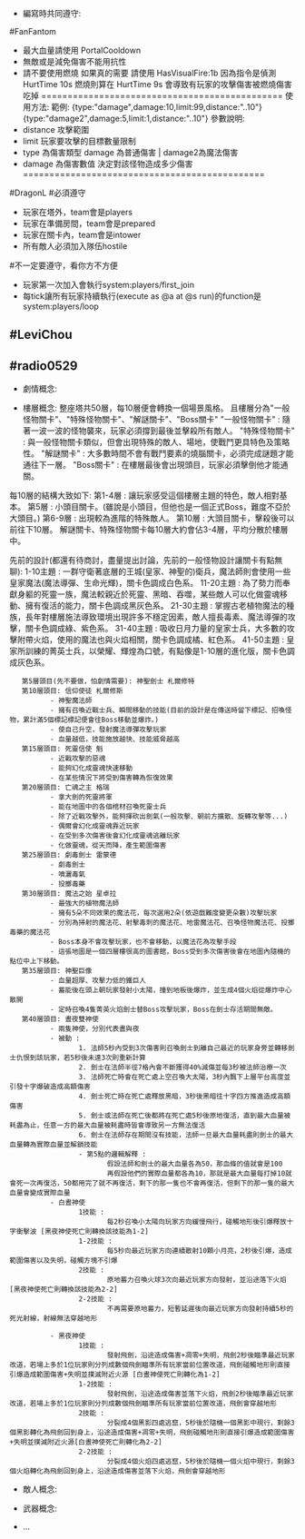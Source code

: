 - 編寫時共同遵守:

#FanFantom
- 最大血量請使用 PortalCooldown
- 無敵或是減免傷害不能用抗性
- 請不要使用燃燒
如果真的需要 請使用 HasVisualFire:1b
因為指令是偵測HurtTime 10s
燃燒則算在 HurtTime 9s
會導致有玩家的攻擊傷害被燃燒傷害吃掉
==============================================
使用方法:
範例:
       {type:"damage",damage:10,limit:99,distance:"..10"}
       {type:"damage2",damage:5,limit:1,distance:"..10"}
參數說明:
 - distance 攻擊範圍
 - limit 玩家要攻擊的目標數量限制
 - type 為傷害類型  damage 為普通傷害 | damage2為魔法傷害
 - damage 為傷害數值 決定對該怪物造成多少傷害
==============================================

#DragonL
#必須遵守
- 玩家在塔外，team會是players
- 玩家在準備房間，team會是prepared
- 玩家在關卡內，team會是intower
- 所有敵人必須加入隊伍hostile

#不一定要遵守，看你方不方便
- 玩家第一次加入會執行system:players/first_join
- 每tick讓所有玩家持續執行(execute as @a at @s run)的function是system:players/loop

#LeviChou
-

#radio0529
-

- 劇情概念:

- 樓層概念:
整座塔共50層，每10層便會轉換一個場景風格。
且樓層分為"一般怪物關卡"、"特殊怪物關卡"、"解謎關卡"、"Boss關卡"
       "一般怪物關卡" : 隨著一波一波的怪物襲來，玩家必須撐到最後並擊殺所有敵人。
       "特殊怪物關卡" : 與一般怪物關卡類似，但會出現特殊的敵人、場地，使戰鬥更具特色及策略性。
       "解謎關卡" : 大多數時間不會有戰鬥要素的燒腦關卡，必須完成謎題才能通往下一層。
       "Boss關卡" : 在樓層最後會出現頭目，玩家必須擊倒他才能通關。

每10層的結構大致如下:
       第1-4層 : 讓玩家感受這個樓層主題的特色，敵人相對基本。
       第5層 : 小頭目關卡。(雖說是小頭目，但他也是一個正式Boss，難度不亞於大頭目。)
       第6-9層 : 出現較為進階的特殊敵人。
       第10層 : 大頭目關卡，擊殺後可以前往下10層。
       解謎關卡、特殊怪物關卡每10層大約會佔3-4層，平均分散於樓層中。

先前的設計(都還有待商討，盡量提出討論，先前的一般怪物設計讓關卡有點無聊):
       1-10主題 : 一群守衛著底層的王城(皇家、神聖的)衛兵，魔法師則會使用一些皇家魔法(魔法導彈、生命光輝)，關卡色調成白色系。
       11-20主題 : 為了勢力而奉獻身軀的死靈一族，魔法較親近於死靈、黑暗、吞噬，某些敵人可以化做靈魂移動、擁有復活的能力，關卡色調成黑灰色系。
       21-30主題 : 掌握古老植物魔法的種族，長年對樓層施法導致環境出現許多不穩定因素，敵人擅長毒素、魔法導彈的攻擊，關卡色調成綠、紫色系。
       31-40主題 : 吸收日月力量的皇家士兵，大多數的攻擊附帶火焰，使用的魔法也與火焰相關，關卡色調成橘、紅色系。
       41-50主題 : 皇家所訓練的菁英士兵，以榮耀、輝煌為口號，有點像是1-10層的進化版，關卡色調成灰色系。

       第5層頭目(先不要做，怕劇情需要): 神聖劍士 札爾修特
       第10層頭目: 信仰使徒 札爾修斯
              - 神聖魔法師
              - 擁有召喚近戰士兵、瞬間移動的技能(目前的設計是在傳送時留下標記、招喚怪物，累計滿5個標記標記便會往Boss移動並爆炸。)
              - 使自己升空，發射魔法導彈攻擊玩家
              - 血量越低，技能施放越快、技能威脅越高
       第15層頭目: 死靈信使 魁
              - 近戰攻擊的惡魂
              - 能夠幻化成靈魂快速移動
              - 在某些情況下將受到傷害轉為恢復效果
       第20層頭目: 亡魂之主 格瑞
              - 拿大劍的死靈將軍
              - 能在地圖中的各個棺材召喚死靈士兵
              - 除了近戰攻擊外，能夠揮砍出劍氣(一般攻擊、朝前方擴散、旋轉攻擊等...)
              - 偶爾會幻化成靈魂靠近玩家
              - 在受到多次傷害後會幻化成靈魂逃離玩家
              - 化做靈魂，從天而降，產生範圍傷害
       第25層頭目: 劇毒劍士 雷蒙德
              - 劇毒劍士
              - 噴灑毒氣
              - 投擲毒藥
       第30層頭目: 魔法之始 星卓拉
              - 最強大的植物魔法師
              - 擁有5朵不同效果的魔法花，每次選用2朵(依遊戲難度變更朵數)攻擊玩家
              - 分別為掃射的魔法花、射擊毒刺的魔法花、地雷魔法花、召喚怪物魔法花、投擲毒藥的魔法花
              - Boss本身不會攻擊玩家，也不會移動，以魔法花為攻擊手段
              - 這張地圖是一個四層樓很高的圖書館，Boss受到多次傷害後會在地圖內隨機的點位中上下移動。
       第35層頭目: 神聖巨像
              - 血量超厚、攻擊力低的鐵巨人
              - 蓄能後在頭上朝玩家發射小太陽，撞到地板後爆炸，並生成4個火焰從爆炸中心散開
              - 定時召喚4隻菁英火焰劍士替Boss攻擊玩家，Boss在劍士存活期間無敵。
       第40層頭目: 晝夜雙神使
              - 兩隻神使，分別代表晝與夜
              - 被動 :
                     1. 法師5秒內受到3次傷害則召喚劍士到離自己最近的玩家身旁並轉移劍士仇恨到該玩家，若5秒後未達3次則重新計算
                     2. 劍士在法師半徑7格內會不斷獲得40%減傷並每3秒被法師治療一次
                     3. 法師死亡時會在死亡處上空召喚大太陽，3秒內飄下上層平台高度並引發十字爆破造成高額傷害
                     4. 劍士死亡時在死亡處釋放黑暗，3秒後黑暗往十字四方推進造成高額傷害
                     5. 劍士或法師在死亡後都將在死亡處5秒後原地復活，直到最大血量被耗盡為止，任意一方的最大血量被耗盡時皆會導致另一方無法復活
                     6. 劍士在法師存在期間沒有技能，法師一旦最大血量耗盡則劍士的最大血量轉為實際血量並解鎖技能
                     - 第5點的邏輯解釋 :
                            假設法師和劍士的最大血量各為50，那血條的值就會是100
                            再假設他們的實際血量都各為10，那就是最大血量每打掉10就會死一次再復活，50都用完了就不再復活，剩下的那一隻也不會再復活，但剩下的那一隻的最大血量會變成實際血量
              - 白晝神使
                     1技能 :
                            每2秒召喚小太陽向玩家方向緩慢飛行，碰觸地形後引爆釋放十字衝擊波 [黑夜神使死亡則轉換該技能為1-2]
                     1-2技能 :
                            每5秒向最近玩家方向連續散射10顆小月亮，2秒後引爆，造成範圍傷害以及失明，碰觸方塊不引爆
                     2技能 : 
                            原地蓄力召喚火球3次向最近玩家方向發射，並沿途落下火焰 [黑夜神使死亡則轉換該技能為2-2]
                     2-2技能 :
                            不再需要原地蓄力，短暫延遲後向最近玩家方向發射持續5秒的死光射線，射線無法穿越地形

              - 黑夜神使
                     1技能 :
                            發射飛劍，沿途造成傷害+凋零+失明，飛劍2秒後瞄準最近玩家改道，若場上多於1位玩家則分列成數個飛劍瞄準所有玩家當前位置改道，飛劍碰觸地形則直接引爆造成範圍傷害+失明並撲滅附近火源 [白晝神使死亡則轉化為1-2]
                     1-2技能 : 
                            發射飛劍，沿途造成傷害並落下火焰，飛劍2秒後瞄準最近玩家改道，若場上多於1位玩家則分列成數個飛劍瞄準所有玩家當前位置改道，飛劍會穿越地形
                     2技能 :
                            分裂成4個黑影四處逃竄，5秒後於隨機一個黑影中現行，剩餘3個黑影轉化為飛劍回到身上，沿途造成傷害+凋零+失明，飛劍碰觸地形則直接引爆造成範圍傷害+失明並撲滅附近火源[白晝神使死亡則轉化為2-2]
                     2-2技能 :
                            分裂成4個火焰四處逃竄，5秒後於隨機一個火焰中現行，剩餘3個火焰轉化為飛劍回到身上，沿途造成傷害並落下火焰，飛劍會穿越地形
- 敵人概念:

- 武器概念:

- ...